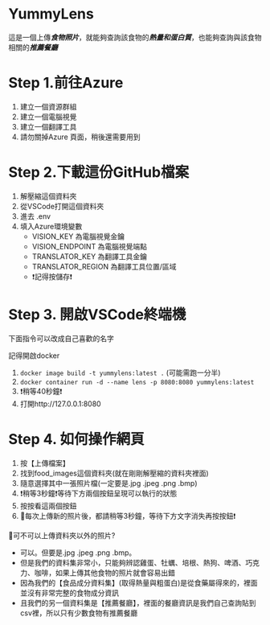 # YummyLens
這是一個上傳***食物照片***，就能夠查詢該食物的***熱量和蛋白質***，也能夠查詢與該食物相關的***推薦餐廳***
# Step 1.前往Azure
1. 建立一個資源群組
2. 建立一個電腦視覺
3. 建立一個翻譯工具
4. 請勿關掉Azure 頁面，稍後還需要用到
# Step 2.下載這份GitHub檔案
1. 解壓縮這個資料夾
2. 從VSCode打開這個資料夾
3. 進去 .env
4. 填入Azure環境變數
   - VISION_KEY 為電腦視覺金鑰
   - VISION_ENDPOINT 為電腦視覺端點
   - TRANSLATOR_KEY  為翻譯工具金鑰
   - TRANSLATOR_REGION  為翻譯工具位置/區域
   - ❗記得按儲存❗
# Step 3. 開啟VSCode終端機
下面指令可以改成自己喜歡的名字

記得開啟docker
1. `docker image build -t yummylens:latest .`  (可能需跑一分半)
2. `docker container run -d --name lens -p 8080:8080 yummylens:latest`
3. ❗稍等40秒鐘❗
4. 打開http://127.0.0.1:8080
# Step 4. 如何操作網頁
1. 按【上傳檔案】
2. 找到food_images這個資料夾(就在剛剛解壓縮的資料夾裡面)
3. 隨意選擇其中一張照片檔(一定要是.jpg .jpeg .png .bmp)
4. ❗稍等3秒鐘❗等待下方兩個按鈕呈現可以執行的狀態
5. 按按看這兩個按鈕
6. 📌每次上傳新的照片後，都請稍等3秒鐘，等待下方文字消失再按按鈕❗

📢可不可以上傳資料夾以外的照片?
- 可以。但要是.jpg .jpeg .png .bmp。
- 但是我們的資料集非常小，只能夠辨認雞蛋、牡蠣、培根、熱狗、啤酒、巧克力、咖啡，如果上傳其他食物的照片就會容易出錯
- 因為我們的【食品成分資料集】(取得熱量與粗蛋白)是從食藥屬得來的，裡面並沒有非常完整的食物成分資訊
- 且我們的另一個資料集是【推薦餐廳】，裡面的餐廳資訊是我們自己查詢貼到csv裡，所以只有少數食物有推薦餐廳
